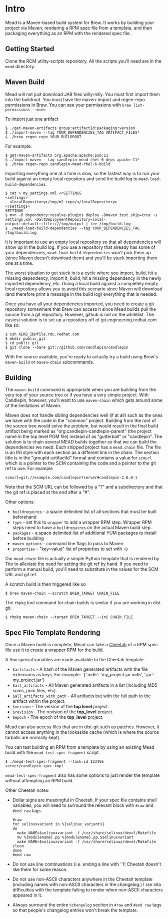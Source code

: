 # Intro
Mead is a Maven-based build system for Brew.  It works by building your
project via Maven, rendering a RPM spec file from a template, and then packaging
everything as an RPM with the rendered spec file.

## Getting Started
Clone the RCM utility-scripts repository.  All the scripts you'll need are in
the `mead` directory.

## Maven Build
Mead will not just download JAR files willy-nilly.  You must first import them
into the buildroot.  You must have the maven-import and regen-repo permissions
in Brew.  You can see your permissions with `brew list-permissions --mine`

To import just one artifact

```
$ ./get-maven-artifacts group:artifactId:packaging:version
$ ./import-maven --tag YOUR_DEPENDENCIES_TAG ARTIFACT_FILES*
$ ./brew regen-repo YOUR_BUILDROOT
```

For example:
```
$ get-maven-artifacts org.apache:apache:pom:11
$ ./import-maven --tag candlepin-mead-rhel-6-deps apache-11*
$ ./brew regen-repo candlepin-mead-rhel-6-build
```

Importing everything one at a time is slow, so the fastest way is to run your
build against an empty local repository and send the build log to
`mead-load-build-dependencies`.

```
$ cat > my_settings.xml <<SETTINGS
<settings>
  <localRepository>/tmp/m2_repo/</localRepository>
</settings>
SETTINGS
$ mvn -B dependency:resolve-plugins deploy -Dmaven.test.skip=true -s settings.xml -DaltDeploymentRepository=local-output::default::file:///tmp/output | tee /tmp/build.log
$ ./mead-load-build-dependencies --tag YOUR_DEPENDENCIES_TAG /tmp/build.log
```

It is important to use an empty local repository so that all dependencies will
show up in the build log.  If you use a repository that already has some of
your dependencies, `mead-load-build-dependencies` won't pick them up (since
Maven doesn't download them) and you'll be stuck importing them one at a time.

The worst situation to get stuck in is a cycle where you import, build, hit a
missing dependency, import it, build, hit a missing dependency in the newly
imported dependency, etc.  Doing a local build against a completely empty local
repository allows you to avoid this scenario since Maven will download (and
therefore print a message in the build log) everything that is needed.

Once you have all your dependencies imported, you need to create a git
repository somewhere that Brew can access it since Mead builds pull the source
from a git repository.  However, github is not on the whitelist.  The easiest
solution is to set up a repository off of git.engineering.redhat.com like so:

```
$ ssh KERB_ID@file.rdu.redhat.com
$ mkdir public_git
$ cd public_git
$ git clone --bare git://github.com/candlepin/candlepin

```

With the source available, you're ready to actually try a build using Brew's
`maven-build` or `maven-chain` subcommands.

## Building
The `maven-build` command is appropriate when you are building from the very
top of your source tree or if you have a very simple project.  With Candlepin,
however, you'll want to use `maven-chain` which gets around some of the
limitations of Maven.

Maven does not handle sibling dependencies well (if at all) such as the ones we
have with the code in the "common" project.  Building from the root of the source
tree would solve the problem, but would result in the final build artifact being
marked as "org.candlepin-candlepin-parent" (the project name in the top level POM
file) instead of as "gutterball" or "candlepin".  The solution is to chain several
MEAD builds together so that we can build the dependencies we need.  Each shipped
project has a `mead.chain` file.  The file is an INI style with each section as
a different link in the chain.  The section title is in the "groupId-artifactId"
format and contains a value for `scmurl` which is a pointer to the SCM containing
the code and a pointer to the git ref to use.  For example

```
scmurl=git://example.com/candlepin?server#candlepin-2.0.0-1
```

Note that the SCM URL can be followed by a "?" and a subdirectory and that
the git ref is placed at the end after a "#".

Other options:

* `buildrequires` - a space delimited list of all sections that must be built
  beforehand
* `type` - set this to `wrapper` to add a wrapper RPM step.  Wrapper RPM steps
  need to have a `buildrequires` on the actual Maven build step.
* `packages` - a space delimited list of additional YUM packages to install
  before building
* `maven_options` - command line flags to pass to Maven
* `properties` - "key=value" list of properties to set with `-D`

Our `mead.chain` file is actually a simple Python template that is rendered
by Tito to alleviate the need for setting the git ref by hand.  If you need
to perform a manual build, you'll need to substitute in the values for the
SCM URL and git ref.

A scratch build is then triggered like so

```
$ brew maven-chain --scratch BREW_TARGET CHAIN_FILE
```

The `rhpkg` tool command for chain builds is similar if you are working in dist-git.

```
$ rhpkg maven-chain --target BREW_TARGET --ini CHAIN_FILE
```

## Spec File Template Rendering
Once a Maven build is complete, Mead can take a
[Cheetah](http://www.cheetahtemplate.org) of a RPM spec file use it to create
a wrapper RPM for the build.

A few special variables are made available to the Cheetah template.

* `$artifacts` - A hash of the Maven generated artifacts with the file
  extensions as keys.  For example: `{'.md5': 'my_project.jar.md5', '.jar':
  my_project.jar'}
* `$all_artifacts` - All Maven generated artifacts in a list (including MD5
  sums, pom files, etc).
* `$all_artifacts_with_path` - All artifacts but with the full path to the
  artifact within the project.
* `$version` - The version of the **top level** project.
* `$revision` - The revision of the **top_level** project.
* `$epoch` - The epoch of the **top_level** project.

Mead can also access files that are in dist-git such as patches.  However, it
cannot access anything in the lookaside cache (which is where the source
tarballs are normally kept).

You can test building an RPM from a template by using an existing Mead build
with the `mead-test-spec-fragment` script.

```
$ ./mead-test-spec-fragment --task-id 123456 server/candlepin.spec.tmpl
```

`mead-test-spec-fragment` also has some options to just render the template
without attempting an RPM build.

Other Cheetah notes:

* Dollar signs are meaningful in Cheetah.  If your spec file contains shell
  variables, you will need to surround the relevant block with `#raw` and `#end
  raw` tags.

  ```
  #raw
  for selinuxvariant in %{selinux_variants}
  do
    make NAME=$selinuxvariant -f /usr/share/selinux/devel/Makefile
    mv %{modulename}.pp %{modulename}.pp.$selinuxvariant
    make NAME=$selinuxvariant -f /usr/share/selinux/devel/Makefile clean
  done
  #end raw
  ```
* Do not use line continuations (i.e. ending a line with '\')!
  Cheetah doesn't like them for some reason.
* Do not use non-ASCII characters anywhere in the Cheetah template (including
  names with non-ASCII characters in the changelog.)  I ran into difficulties
  with the template failing to render when non-ASCII characters appeared in it.
* Always surround the entire `%changelog` section in `#raw` and `#end raw` tags
  so that people's changelog entries won't break the template.
